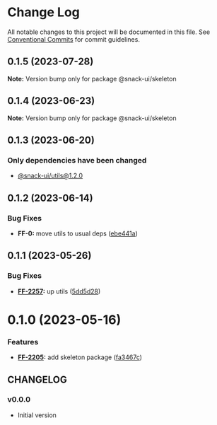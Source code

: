 # Change Log

All notable changes to this project will be documented in this file.
See [Conventional Commits](https://conventionalcommits.org) for commit guidelines.

## 0.1.5 (2023-07-28)

**Note:** Version bump only for package @snack-ui/skeleton





## 0.1.4 (2023-06-23)

**Note:** Version bump only for package @snack-ui/skeleton





## 0.1.3 (2023-06-20)

### Only dependencies have been changed
* [@snack-ui/utils@1.2.0](https://git.sbercloud.tech/sbercloud-ui/tokens-design-system/snack-uikit/-/blob/master/packages/utils/CHANGELOG.md)





## 0.1.2 (2023-06-14)


### Bug Fixes

* **FF-0:** move utils to usual deps ([ebe441a](https://git.sbercloud.tech/sbercloud-ui/tokens-design-system/snack-uikit/commits/ebe441ac398065cbe8523cbedd3df53176b9aea5))





## 0.1.1 (2023-05-26)


### Bug Fixes

* **[FF-2257](https://jira.sbercloud.tech/browse/FF-2257):** up utils ([5dd5d28](https://git.sbercloud.tech/sbercloud-ui/tokens-design-system/snack-uikit/commits/5dd5d28cdbe14973dcc36759e7db003249930a4b))





# 0.1.0 (2023-05-16)


### Features

* **[FF-2205](https://jira.sbercloud.tech/browse/FF-2205):** add skeleton package ([fa3467c](https://git.sbercloud.tech/sbercloud-ui/tokens-design-system/snack-uikit/commits/fa3467ccf95cb54463575726241ba8631b936d35))





## CHANGELOG

### v0.0.0

- Initial version

